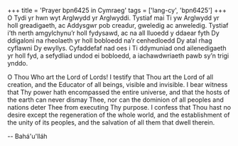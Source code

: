 +++
title = 'Prayer bpn6425 in Cymraeg'
tags = ['lang-cy', 'bpn6425']
+++
O Tydi yr hwn wyt Arglwydd yr Arglwyddi.  Tystiaf mai Ti yw Arglwydd yr holl greadigaeth, ac Addysgwr pob creadur, gweledig ac anweledig.  Tystiaf  i’th nerth amgylchynu’r holl fydysawd, ac na all lluoedd y ddaear fyth Dy ddigaloni na rheolaeth yr holl bobloedd na’r cenhedloedd Dy atal rhag cyflawni Dy ewyllys.  Cyfaddefaf nad oes i Ti ddymuniad ond ailenedigaeth yr holl fyd, a sefydliad undod ei bobloedd, a iachawdwriaeth pawb sy’n trigi ynddo.

O Thou Who art the Lord of Lords! I testify that Thou art the Lord of all creation, and the Educator of all beings, visible and invisible. I bear witness that Thy power hath encompassed the entire universe, and that the hosts of the earth can never dismay Thee, nor can the dominion of all peoples and nations deter Thee from executing Thy purpose. I confess that Thou hast no desire except the regeneration of the whole world, and the establishment of the unity of its peoples, and the salvation of all them that dwell therein.

-- Bahá'u'lláh
